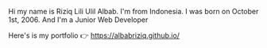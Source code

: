 Hi my name is Riziq Lili Ulil Albab. I'm from Indonesia. I was born on October 1st, 2006. And I'm a Junior Web Developer


Here's is my portfolio 👉 https://albabriziq.github.io/

